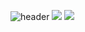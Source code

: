 <!--### Hi there 👋-->
![header](https://capsule-render.vercel.app/api?type=transparent&color=_hexcode&height=300&section=header&text=welcome&desc=Jaewon's%20GitHub%20Profile&descSize=20&descAlign=59&descAlignY=40&fontSize=90)
<img src="https://img.shields.io/badge/Vuejs-#4FC08D?style=flat-square&logo=Vue.js&logoColor=#4FC08D"/>
<a href="클릭시 이동할 링크" target="_blank"><img src="https://img.shields.io/badge/Vuejs-white?style=flat-square&logo=Vue.js&logoColor=#4FC08D"/></a>
<!--
**hohre12/hohre12** is a ✨ _special_ ✨ repository because its `README.md` (this file) appears on your GitHub profile.

Here are some ideas to get you started:

- 🔭 I’m currently working on ...
- 🌱 I’m currently learning ...
- 👯 I’m looking to collaborate on ...
- 🤔 I’m looking for help with ...
- 💬 Ask me about ...
- 📫 How to reach me: ...
- 😄 Pronouns: ...
- ⚡ Fun fact: ...
-->
